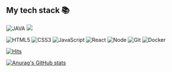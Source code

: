 <h2> My tech stack 📚 </h2>

![JAVA](https://img.shields.io/badge/Java-007396?style=for-the-badge&logo=OpenJDK&logoColor=white)
![](https://img.shields.io/badge/Spring-6DB33F?style=for-the-badge&logo=spring&logoColor=white)
 
 
 
 
![HTML5](https://img.shields.io/badge/-HTML5-F05032?style=for-the-badge&logo=html5&logoColor=ffffff)
![CSS3](https://img.shields.io/badge/-CSS3-007ACC?style=for-the-badge&logo=css3)
![JavaScript](https://img.shields.io/badge/-JavaScript-%23F7DF1C?style=for-the-badge&logo=javascript&logoColor=000000&labelColor=%23F7DF1C&color=%23FFCE5A)
![React](https://img.shields.io/badge/-React-222222?style=for-the-badge&logo=react)
![Node](https://img.shields.io/badge/-Nodejs-43853d?style=for-the-badge&logo=Node.js&logoColor=white)
![Git](https://img.shields.io/badge/-Git-F05032?style=for-the-badge&logo=git&logoColor=ffffff)
![Docker](https://img.shields.io/badge/-Docker-46a2f1?style=for-the-badge&logo=docker&logoColor=ffffff)

[![Hits](https://hits.seeyoufarm.com/api/count/incr/badge.svg?url=https%3A%2F%2Fgithub.com%2Fkjr04205&count_bg=%2379C83D&title_bg=%23555555&icon=&icon_color=%23E7E7E7&title=hits&edge_flat=false)](https://hits.seeyoufarm.com)

[![Anurag's GitHub stats](https://github-readme-stats.vercel.app/api?username=kjr04205&show_icons=true)](https://github.com/anuraghazra/github-readme-stats)

<!--[![Top Langs](https://github-readme-stats.vercel.app/api/top-langs/?username=kjr04205&layout=compact&theme=buefy&langs_count=5)](https://github.com/anuraghazra/github-readme-stats)-->

